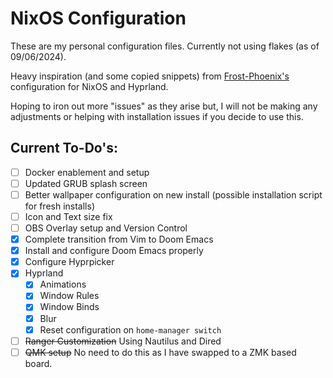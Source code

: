 # NixOS Configuration
These are my personal configuration files. Currently not using flakes (as of 09/06/2024).

Heavy inspiration (and some copied snippets) from [Frost-Phoenix's](https://github.com/Frost-Phoenix/nixos-config) configuration for NixOS and Hyprland.

Hoping to iron out more "issues" as they arise but, I will not be making any adjustments or helping with installation issues if you decide to use this.

## **Current To-Do's:**
- [ ] Docker enablement and setup
- [ ] Updated GRUB splash screen
- [ ] Better wallpaper configuration on new install (possible installation script for fresh installs)
- [ ] Icon and Text size fix
- [ ] OBS Overlay setup and Version Control
- [X] Complete transition from Vim to Doom Emacs
- [X] Install and configure Doom Emacs properly
- [X] Configure Hyprpicker
- [X] Hyprland
    - [X] Animations
    - [X] Window Rules
    - [X] Window Binds
    - [X] Blur
    - [X] Reset configuration on `home-manager switch`
- [ ] ~~Ranger Customization~~ Using Nautilus and Dired
- [ ] ~~QMK setup~~ No need to do this as I have swapped to a ZMK based board.

